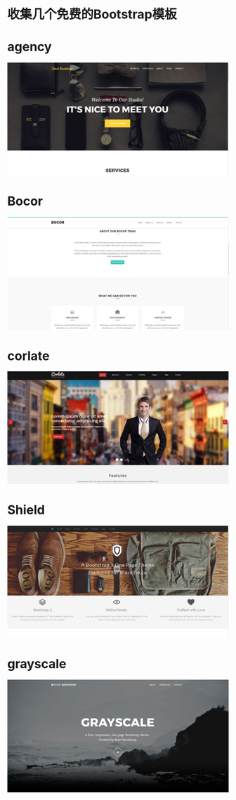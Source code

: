 收集几个免费的Bootstrap模板
===============
# agency
![](./agency_home.png)

# Bocor
![](./Bocor_home.png)

# corlate
![](./corlate_home.png)

# Shield
![](./Shield_home.png)

# grayscale
![](./grayscale_home.png)


